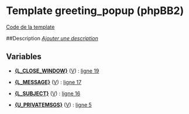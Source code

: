 # Template greeting_popup (phpBB2)

[Code de la template](../../subsilver/greeting_popup.tpl)

##Description
[*Ajouter une description*](https://fa-tvars.appspot.com/tpl/subsilver/greeting_popup)

## Variables

* [__{L_CLOSE_WINDOW}__](https://github.com/Etana/template.list/blob/master/var/L_CLOSE_WINDOW.md#readme) ([V](https://fa-tvars.appspot.com/var/L_CLOSE_WINDOW)) : [ligne 19](../tpl/src/subsilver/greeting_popup.tpl#L19)

* [__{L_MESSAGE}__](https://github.com/Etana/template.list/blob/master/var/L_MESSAGE.md#readme) ([V](https://fa-tvars.appspot.com/var/L_MESSAGE)) : [ligne 17](../tpl/src/subsilver/greeting_popup.tpl#L17)

* [__{L_SUBJECT}__](https://github.com/Etana/template.list/blob/master/var/L_SUBJECT.md#readme) ([V](https://fa-tvars.appspot.com/var/L_SUBJECT)) : [ligne 16](../tpl/src/subsilver/greeting_popup.tpl#L16)

* [__{U_PRIVATEMSGS}__](https://github.com/Etana/template.list/blob/master/var/U_PRIVATEMSGS.md#readme) ([V](https://fa-tvars.appspot.com/var/U_PRIVATEMSGS)) : [ligne 5](../tpl/src/subsilver/greeting_popup.tpl#L5)